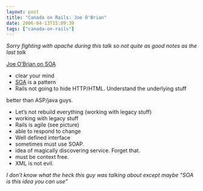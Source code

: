 ```yaml
---
layout: post
title: "Canada on Rails: Joe O'Brian"
date: 2006-04-13T15:09:39
tags: ["canada-on-rails"]
---
```


<p><em>Sorry fighting with apache during this talk so not quite as good notes as the last talk</em></p>

<p><a href="http://canadaonrails.com/talks/show/1">Joe O&#8217;Brian on SOA</a></p>

<ul>
<li>clear your mind</li>
<li><a href="http://en.wikipedia.org/wiki/Service-oriented_architecture">SOA</a> is a pattern</li>
<li>Rails not going to hide HTTP/<span class="caps">HTML</span>.  Understand the underlying stuff </li>
</ul>
better than ASP/java guys.
<ul>
<li>Let&#8217;s not rebuild everything (working with legacy stuff)</li>
<li>working with legacy stuff</li>
<li>Rails is agile (see picture)</li>
<li>able to respond to change</li>
<li>Well defined interface</li>
<li>sometimes must use <span class="caps">SOAP</span>.</li>
<li>idea of magically discovering service.  Forget that.</li>
<li>must be context free.</li>
<li><span class="caps">XML</span> is not evil.</li>
</ul>

<p><em>I don&#8217;t know what the heck this guy was talking about except maybe &#8220;<span class="caps">SOA</span> is this idea you can use&#8221;</em></p>

